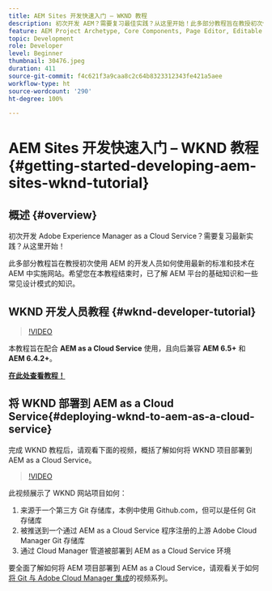 ```yaml
---
title: AEM Sites 开发快速入门 – WKND 教程
description: 初次开发 AEM？需要复习最佳实践？从这里开始！此多部分教程旨在教授初次使用 AEM 的开发人员如何使用最新的标准和技术在 AEM 中实施网站。
feature: AEM Project Archetype, Core Components, Page Editor, Editable Templates
topic: Development
role: Developer
level: Beginner
thumbnail: 30476.jpeg
duration: 411
source-git-commit: f4c621f3a9caa8c2c64b8323312343fe421a5aee
workflow-type: ht
source-wordcount: '290'
ht-degree: 100%

---
```



# AEM Sites 开发快速入门 – WKND 教程{#getting-started-developing-aem-sites-wknd-tutorial}

## 概述 {#overview}

初次开发 Adobe Experience Manager as a Cloud Service？需要复习最新实践？从这里开始！

此多部分教程旨在教授初次使用 AEM 的开发人员如何使用最新的标准和技术在 AEM 中实施网站。希望您在本教程结束时，已了解 AEM 平台的基础知识和一些常见设计模式的知识。

## WKND 开发人员教程 {#wknd-developer-tutorial}

>[!VIDEO](https://video.tv.adobe.com/v/30476?quality=12&learn=on)

本教程旨在配合 **AEM as a Cloud Service** 使用，且向后兼容 **AEM 6.5+** 和 **AEM 6.4.2+**。

**[在此处查看教程！](https://experienceleague.adobe.com/docs/experience-manager-learn/getting-started-wknd-tutorial-develop/overview.html)**

## 将 WKND 部署到 AEM as a Cloud Service{#deploying-wknd-to-aem-as-a-cloud-service}

完成 WKND 教程后，请观看下面的视频，概括了解如何将 WKND 项目部署到 AEM as a Cloud Service。

>[!VIDEO](https://video.tv.adobe.com/v/30191?quality=12&learn=on)

此视频展示了 WKND 网站项目如何：

1. 来源于一个第三方 Git 存储库，本例中使用 Github.com，但可以是任何 Git 存储库
2. 被推送到一个通过 AEM as a Cloud Service 程序注册的上游 Adobe Cloud Manager Git 存储库
3. 通过 Cloud Manager 管道被部署到 AEM as a Cloud Service 环境

要全面了解如何将 AEM 项目部署到 AEM as a Cloud Service，请观看关于如何[将 Git 与 Adobe Cloud Manager 集成](https://docs.adobe.com/content/help/zh-hans/experience-manager-cloud-manager/using/managing-code/setup-cloud-manager-git-integration.html)的视频系列。
